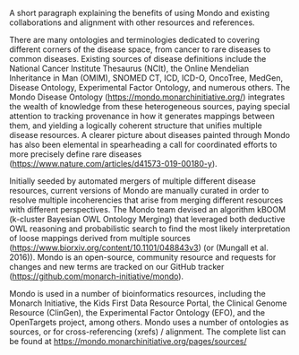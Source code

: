 A short paragraph explaining the benefits of using Mondo and existing collaborations and alignment with other resources and references.

There are many ontologies and terminologies dedicated to covering different corners of the disease space, from cancer to rare diseases to common diseases. Existing sources of disease definitions include the National Cancer Institute Thesaurus (NCIt), the Online Mendelian Inheritance in Man (OMIM), SNOMED CT, ICD, ICD-O, OncoTree, MedGen, Disease Ontology, Experimental Factor Ontology, and numerous others. The Mondo Disease Ontology (https://mondo.monarchinitiative.org/) integrates the wealth of knowledge from these heterogeneous sources, paying special attention to tracking provenance in how it generates mappings between them, and yielding a logically coherent structure that unifies multiple disease resources. A clearer picture about diseases painted through Mondo has also been elemental in spearheading a call for coordinated efforts to more precisely define rare diseases (https://www.nature.com/articles/d41573-019-00180-y).

Initially seeded by automated mergers of multiple different disease resources, current versions of Mondo are manually curated in order to resolve multiple incoherencies that arise from merging different resources with different perspectives. The Mondo team devised an algorithm kBOOM (k-cluster Bayesian OWL Ontology Merging) that leveraged both deductive OWL reasoning and probabilistic search to find the most likely interpretation of loose mappings derived from multiple sources (https://www.biorxiv.org/content/10.1101/048843v3) (or (Mungall et al. 2016)). Mondo is an open-source, community resource and requests for changes and new terms are tracked on our GitHub tracker (https://github.com/monarch-initiative/mondo). 

Mondo is used in a number of bioinformatics resources, including the Monarch Initiative, the Kids First Data Resource Portal, the Clinical Genome Resource (ClinGen), the Experimental Factor Ontology (EFO), and the OpenTargets project, among others. Mondo uses a number of ontologies as sources, or for cross-referencing (xrefs) / alignment. The complete list can be found at https://mondo.monarchinitiative.org/pages/sources/
